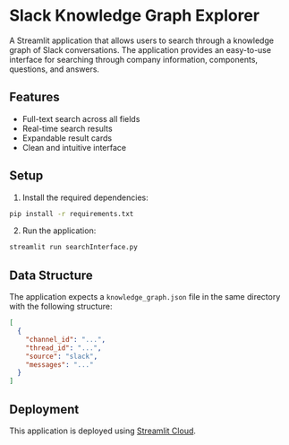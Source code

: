 # Slack Knowledge Graph Explorer

A Streamlit application that allows users to search through a knowledge graph of Slack conversations. The application provides an easy-to-use interface for searching through company information, components, questions, and answers.

## Features

- Full-text search across all fields
- Real-time search results
- Expandable result cards
- Clean and intuitive interface

## Setup

1. Install the required dependencies:
```bash
pip install -r requirements.txt
```

2. Run the application:
```bash
streamlit run searchInterface.py
```

## Data Structure

The application expects a `knowledge_graph.json` file in the same directory with the following structure:

```json
[
  {
    "channel_id": "...",
    "thread_id": "...",
    "source": "slack",
    "messages": "..."
  }
]
```

## Deployment

This application is deployed using [Streamlit Cloud](https://streamlit.io/cloud). 